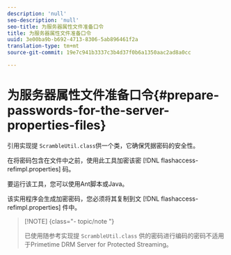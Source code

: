 ```yaml
---
description: 'null'
seo-description: 'null'
seo-title: 为服务器属性文件准备口令
title: 为服务器属性文件准备口令
uuid: 3e00ba9b-b692-4713-8306-5ab896461f2a
translation-type: tm+mt
source-git-commit: 19e7c941b3337c3b4d37f0b6a1350aac2ad8a0cc

---
```



# 为服务器属性文件准备口令{#prepare-passwords-for-the-server-properties-files}

引用实现提 `ScrambleUtil.class`供一个类，它确保凭据密码的安全性。

在将密码包含在文件中之前，使用此工具加密该密 [!DNL flashaccess-refimpl.properties] 码。

要运行该工具，您可以使用Ant脚本或Java。

该实用程序会生成加密密码，您必须将其复制到文 [!DNL flashaccess-refimpl.properties] 件中。

>[!NOTE] {class=&quot;- topic/note &quot;}
>
>已使用随参考实现提 `ScrambleUtil.class` 供的密码进行编码的密码不适用于Primetime DRM Server for Protected Streaming。
